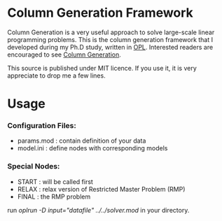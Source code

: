 Column Generation Framework
===========================

Column Generation is a very useful approach to solve large-scale linear programming problems. 
This is the column generation framework that I developed during my Ph.D study, written in [OPL][opl]. 
Interested readers are encouraged to see [Column Generation][cgbook].

This source is published under MIT licence. If you use it, it is very appreciate to drop me a few lines.


[opl]: http://www-01.ibm.com/software/integration/optimization/cplex-optimization-studio/
[cgbook]: http://www.amazon.com/Column-Generation-Gerad-25th-Anniversary/dp/0387254854



Usage
=====

### Configuration Files:

+ params.mod : contain definition of your data
+ model.ini  : define nodes with corresponding models


### Special Nodes:

+ START : will be called first
+ RELAX : relax version of Restricted Master Problem (RMP)
+ FINAL : the RMP problem


run _oplrun -D input="datafile" ../../solver.mod_  in your directory.